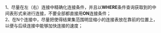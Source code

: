  1、尽量在左（右）连接中精确化连接条件，并且以**WHERE**条件查询获取到的中间表形式来进行连接，不要全部都直接用**ON**连接条件； <br>
  2、在N个连接中，尽量把使得结果集范围明显缩小的连接表放在靠前的位置上，以便与后续连接中能够加快连接的速度；
